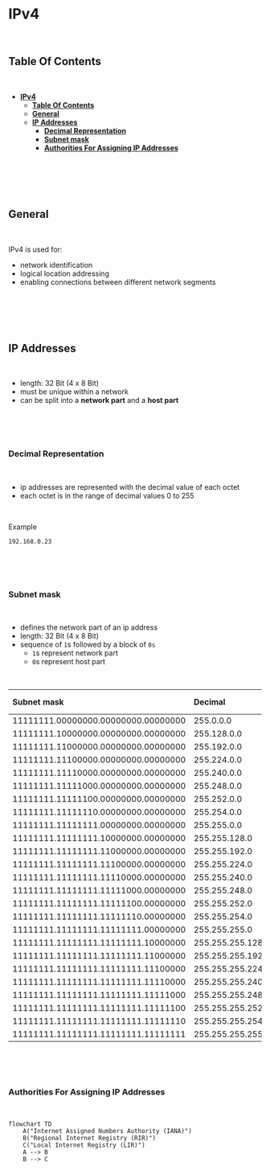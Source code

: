 # **IPv4**
<br>

## **Table Of Contents**
<br>

- [**IPv4**](#ipv4)
  - [**Table Of Contents**](#table-of-contents)
  - [**General**](#general)
  - [**IP Addresses**](#ip-addresses)
    - [**Decimal Representation**](#decimal-representation)
    - [**Subnet mask**](#subnet-mask)
    - [**Authorities For Assigning IP Addresses**](#authorities-for-assigning-ip-addresses)

<br>
<br>
<br>
<br>

## **General**
<br>

IPv4 is used for:
* network identification
* logical location addressing
* enabling connections between different network segments

<br>
<br>
<br>
<br>

## **IP Addresses**
<br>

* length: 32 Bit (4 x 8 Bit)
* must be unique within a network
* can be split into a **network part** and a **host part**

<br>
<br>
<br>

### **Decimal Representation**
<br>

* ip addresses are represented with the decimal value of each octet
* each octet is in the range of decimal values 0 to 255

<br>

Example
```
192.168.0.23
```

<br>
<br>
<br>

### **Subnet mask**
<br>

* defines the network part of an ip address
* length: 32 Bit (4 x 8 Bit)
* sequence of `1`s followed by a block of `0s`
    * `1`s represent network part
    * `0`s represent host part

<br>

|Subnet mask                         |Decimal         |CIDR Notation |Total addresses |
|:-----------------------------------|:---------------|:------------:|---------------:|
|11111111.00000000.00000000.00000000 |255.0.0.0       |/8            |16.777.214      |
|11111111.10000000.00000000.00000000 |255.128.0.0     |/9            |8.388.608       |
|11111111.11000000.00000000.00000000 |255.192.0.0     |/10           |4.194.304       |
|11111111.11100000.00000000.00000000 |255.224.0.0     |/11           |2.097.152       |
|11111111.11110000.00000000.00000000 |255.240.0.0     |/12           |1.048.576       |
|11111111.11111000.00000000.00000000 |255.248.0.0     |/13           |524.288         |
|11111111.11111100.00000000.00000000 |255.252.0.0     |/14           |262.144         |
|11111111.11111110.00000000.00000000 |255.254.0.0     |/15           |131.072         |
|11111111.11111111.00000000.00000000 |255.255.0.0     |/16           |65.536          |
|11111111.11111111.10000000.00000000 |255.255.128.0   |/17           |32.768          |
|11111111.11111111.11000000.00000000 |255.255.192.0   |/18           |16.384          |
|11111111.11111111.11100000.00000000 |255.255.224.0   |/19           |8.192           |
|11111111.11111111.11110000.00000000 |255.255.240.0   |/20           |4.096           |
|11111111.11111111.11111000.00000000 |255.255.248.0   |/21           |2.048           |
|11111111.11111111.11111100.00000000 |255.255.252.0   |/22           |1.024           |
|11111111.11111111.11111110.00000000 |255.255.254.0   |/23           |512             |
|11111111.11111111.11111111.00000000 |255.255.255.0   |/24           |256             |
|11111111.11111111.11111111.10000000 |255.255.255.128 |/25           |128             |
|11111111.11111111.11111111.11000000 |255.255.255.192 |/26           |64              |
|11111111.11111111.11111111.11100000 |255.255.255.224 |/27           |32              |
|11111111.11111111.11111111.11110000 |255.255.255.240 |/28           |16              |
|11111111.11111111.11111111.11111000 |255.255.255.248 |/29           |8               |
|11111111.11111111.11111111.11111100 |255.255.255.252 |/30           |4               |
|11111111.11111111.11111111.11111110 |255.255.255.254 |/31           |2               |
|11111111.11111111.11111111.11111111 |255.255.255.255 |/32           |0               |

<br>
<br>
<br>

### **Authorities For Assigning IP Addresses**
<br>

```mermaid
flowchart TD
    A("Internet Assigned Numbers Authority (IANA)")
    B("Regional Internet Registry (RIR)")
    C("Local Internet Registry (LIR)")
    A --> B
    B --> C
```


